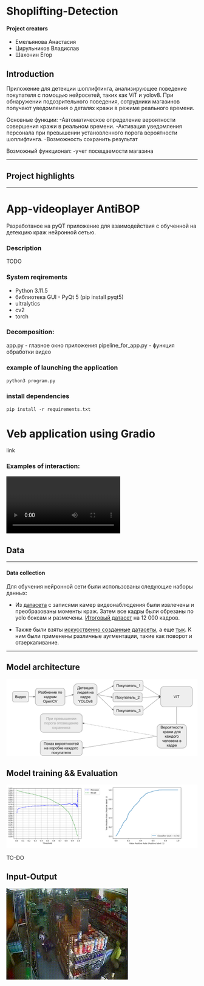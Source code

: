 # Shoplifting-Detection

#### Project creators
-  Емельянова Анастасия
-  Цирульников Владислав
-  Шахонин Егор

## Introduction 

Приложение для детекции шоплифтинга, анализирующее поведение покупателя с помощью нейросетей, таких как ViT и yolov8. При обнаружении подозрительного поведения, сотрудники магазинов получают уведомления о деталях кражи в режиме реального времени. 

Основные функции: 
-Автоматическое определение вероятности совершения кражи в реальном времени.
-Активация уведомления персонала при превышении установленного порога вероятности шоплифтинга.
-Возможность сохранить результат

Возможный функционал:
-учет посещаемости магазина

---

## Project highlights
---

# App-videoplayer AntiBOP

Разработаное на pyQT приложение для взаимодействия с обученной на детекцию краж нейронной сетью. 

### Description

TODO

### System reqirements

+   Python 3.11.5
+   библиотека GUI - PyQt 5 (pip install pyqt5)
+   ultralytics
+   cv2
+   torch

### Decomposition:

 app.py - главное окно приложения
 pipeline_for_app.py - функция обработки видео

### example of launching the application
    python3 program.py

### install dependencies 
    pip install -r requirements.txt
    
# Veb application using Gradio

link


### Examples of interaction:

![example](https://github.com/trueuser3/ML_project_2_course/blob/AnastasiaEmelyanova/samples/video_result.mp4)

## Data 
---
#### Data collection

Для обучения нейронной сети были использованы следующие наборы данных:

- Из [датасета](https://disk.yandex.ru/d/_vjY_E84Bs1p-Q) с записями камер видеонаблюдения были извлечены и преобразованы моменты краж. Затем все кадры были обрезаны по yolo боксам и размечены. [Итоговый датасет](https://drive.google.com/drive/folders/1YTx-Rj6D7dj0WFRjYTJHJ6_gOz8KsCh5) на 12 000 кадров.
  
- Также были взяты [искусственно созданные датасеты](https://universe.roboflow.com/theft-detection-poc/shoplifting-detection-tqzfb/dataset/1), а еще [тык](https://universe.roboflow.com/vit-oru5x/shoplifting_theft_detection2/dataset/7). К ним были применены различные аугментации, такие как поворот и отзеркаливание.

---

## Model architecture

![architecture](https://github.com/trueuser3/ML_project_2_course/blob/AnastasiaEmelyanova/image.png)

## Model training && Evaluation

![metrics](https://github.com/trueuser3/ML_project_2_course/blob/AnastasiaEmelyanova/samples/image.png)

TO-DO


## Input-Output
![SL_event_record_1__ (1)](https://github.com/trueuser3/ML_project_2_course/blob/AnastasiaEmelyanova/samples/output/output_grad_1.gif)
